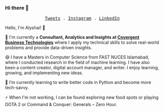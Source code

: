 ### Hi there 👋

<p align="center">
  <samp>
<!--     <a href="https://jaredpalmer.com">me</a> . -->
<!--     <a href="https://jaredpalmer.com/blog">blog</a> .     -->
    <a href="https://twitter.com/alyshaiiii">Tweets</a> .
    <a href="https://www.instagram.com/notalyshai/">Instagram</a> .
    <a href="https://www.linkedin.com/in/alyshai/">LinkedIn</a>
  </samp>
</p>


Hello, I'm Alyshai! 👋

🔭 I'm currently a **Consultant, Analytics and Insights at [Covergent Business Technologies](https://convergentbt.com/)** where I apply my technical skills to solve real-world problems and provide data-driven insights.

😄 I have a Masters in Computer Science from FAST NUCES Islamabad, where I conducted research in the field of machine learning. I have also been a content creator, digital account manager, and writer. I enjoy learning, growing, and implementing new ideas.

🌱 I’m currently learning to write better code in Python and become more tech-savvy.

⚡ When I'm not working, I can be found exploring new food spots or playing DOTA 2 or Command & Conquer: Generals – Zero Hour.
